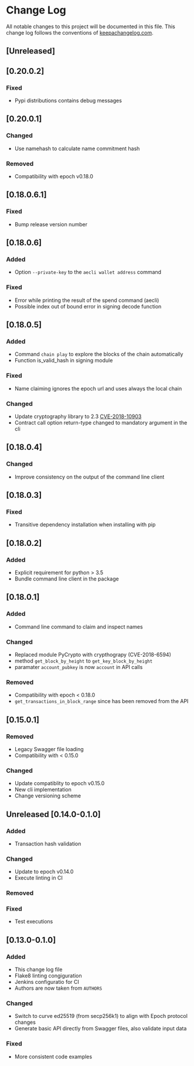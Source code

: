 # Change Log
All notable changes to this project will be documented in this file. This change
log follows the conventions of [keepachangelog.com](http://keepachangelog.com/).

## [Unreleased]

## [0.20.0.2]

### Fixed
- Pypi distributions contains debug messages

## [0.20.0.1]

### Changed
- Use namehash to calculate name commitment hash

### Removed
- Compatibility with epoch v0.18.0

## [0.18.0.6.1]

### Fixed
- Bump release version number

## [0.18.0.6]

### Added
- Option `--private-key` to the `aecli wallet address` command 

### Fixed
- Error while printing the result of the spend command (aecli)
- Possible index out of bound error in signing decode function


## [0.18.0.5]

### Added
- Command `chain play` to explore the blocks of the chain automatically
- Function is_valid_hash in signing module

### Fixed
- Name claiming ignores the epoch url and uses always the local chain

### Changed
- Update cryptography library to 2.3 [CVE-2018-10903](https://nvd.nist.gov/vuln/detail/CVE-2018-10903)
- Contract call option return-type changed to mandatory argument in the cli


## [0.18.0.4]

### Changed
- Improve consistency on the output of the command line client

## [0.18.0.3]

### Fixed
- Transitive dependency installation when installing with pip

## [0.18.0.2]

### Added
- Explicit requirement for python > 3.5
- Bundle command line client in the package


## [0.18.0.1]

### Added
- Command line command to claim and inspect names

### Changed 
- Replaced module PyCrypto with crypthograpy (CVE-2018-6594)
- method `get_block_by_height` to `get_key_block_by_height`
- paramater `account_pubkey` is now `account` in API calls

### Removed
- Compatibility with epoch < 0.18.0
- `get_transactions_in_block_range` since has been removed from the API 


## [0.15.0.1]

### Removed

- Legacy Swagger file loading
- Compatibility with < 0.15.0

### Changed

- Update compatiblity to epoch v0.15.0
- New cli implementation
- Change versioning scheme

## Unreleased [0.14.0-0.1.0]

### Added

- Transaction hash validation

### Changed
- Update to epoch v0.14.0
- Execute linting in CI

### Removed

### Fixed
- Test executions

## [0.13.0-0.1.0]
### Added
- This change log file
- Flake8 linting congiguration
- Jenkins configuratio for CI
- Authors are now taken from `AUTHORS`

### Changed
- Switch to curve ed25519 (from secp256k1) to align with Epoch protocol changes
- Generate basic API directly from Swagger files, also validate input data

### Fixed
- More consistent code examples
